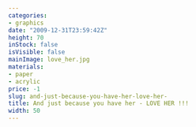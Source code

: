 ```yaml
---
categories:
- graphics
date: "2009-12-31T23:59:42Z"
height: 70
inStock: false
isVisible: false
mainImage: love_her.jpg
materials:
- paper
- acrylic
price: -1
slug: and-just-because-you-have-her-love-her-
title: And just because you have her - LOVE HER !!!
width: 50
---
```


